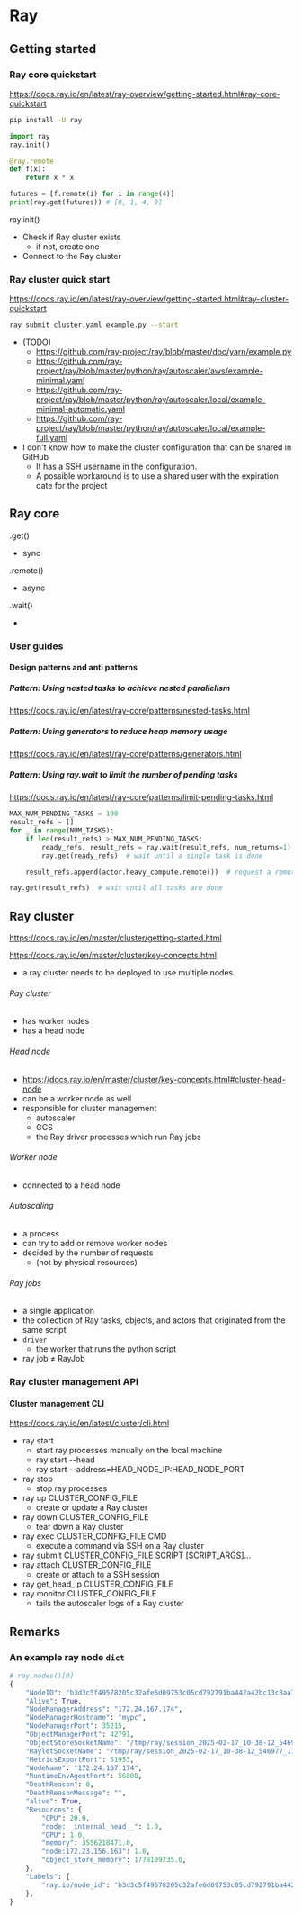 # Ray

## Getting started

### Ray core quickstart

https://docs.ray.io/en/latest/ray-overview/getting-started.html#ray-core-quickstart

```bash
pip install -U ray
```

```py
import ray
ray.init()

@ray.remote
def f(x):
    return x * x

futures = [f.remote(i) for i in range(4)]
print(ray.get(futures)) # [0, 1, 4, 9]
```

ray.init()

- Check if Ray cluster exists
  - if not, create one
- Connect to the Ray cluster



### Ray cluster quick start

https://docs.ray.io/en/latest/ray-overview/getting-started.html#ray-cluster-quickstart

```bash
ray submit cluster.yaml example.py --start
```

- (TODO)
  - https://github.com/ray-project/ray/blob/master/doc/yarn/example.py
  - https://github.com/ray-project/ray/blob/master/python/ray/autoscaler/aws/example-minimal.yaml
  - https://github.com/ray-project/ray/blob/master/python/ray/autoscaler/local/example-minimal-automatic.yaml
  - https://github.com/ray-project/ray/blob/master/python/ray/autoscaler/local/example-full.yaml
- I don't know how to make the cluster configuration that can be shared in GitHub
  - It has a SSH username in the configuration.
  - A possible workaround is to use a shared user with the expiration date for the project




## Ray core

.get()

- sync

.remote()

- async

.wait()

- 

### User guides

#### Design patterns and anti patterns

##### Pattern: Using nested tasks to achieve nested parallelism

https://docs.ray.io/en/latest/ray-core/patterns/nested-tasks.html

##### Pattern: Using generators to reduce heap memory usage

https://docs.ray.io/en/latest/ray-core/patterns/generators.html

##### Pattern: Using ray.wait to limit the number of pending tasks

https://docs.ray.io/en/latest/ray-core/patterns/limit-pending-tasks.html

```py
MAX_NUM_PENDING_TASKS = 100
result_refs = []
for _ in range(NUM_TASKS):
    if len(result_refs) > MAX_NUM_PENDING_TASKS:
        ready_refs, result_refs = ray.wait(result_refs, num_returns=1)  # returns a single task immediately
        ray.get(ready_refs)  # wait until a single task is done

    result_refs.append(actor.heavy_compute.remote())  # request a remote task asynchronously

ray.get(result_refs)  # wait until all tasks are done
```





## Ray cluster

https://docs.ray.io/en/master/cluster/getting-started.html

https://docs.ray.io/en/master/cluster/key-concepts.html

- a ray cluster needs to be deployed to use multiple nodes



###### Ray cluster

- has worker nodes
- has a head node

###### Head node

- https://docs.ray.io/en/master/cluster/key-concepts.html#cluster-head-node
- can be a worker node as well
- responsible for cluster management
  - autoscaler
  - GCS
  - the Ray driver processes which run Ray jobs

###### Worker node

- connected to a head node

###### Autoscaling

- a process
- can try to add or remove worker nodes
- decided by the number of requests
  - (not by physical resources)

###### Ray jobs

- a single application
- the collection of Ray tasks, objects, and actors that originated from the same script
- `driver`
  - the worker that runs the python script
- ray job ≠ RayJob

### Ray cluster management API

#### Cluster management CLI

https://docs.ray.io/en/latest/cluster/cli.html

- ray start
  - start ray processes manually on the local machine
  - ray start --head
  - ray start --address=HEAD_NODE_IP:HEAD_NODE_PORT
- ray stop 
  - stop ray processes
- ray up CLUSTER_CONFIG_FILE
  - create or update a Ray cluster
- ray down CLUSTER_CONFIG_FILE
  - tear down a Ray cluster
- ray exec CLUSTER_CONFIG_FILE CMD
  - execute a command via SSH on a Ray cluster
- ray submit CLUSTER_CONFIG_FILE SCRIPT [SCRIPT_ARGS]...
- ray attach CLUSTER_CONFIG_FILE
  - create or attach to a SSH session
- ray get_head_ip CLUSTER_CONFIG_FILE
- ray monitor CLUSTER_CONFIG_FILE
  - tails the autoscaler logs of a Ray cluster



## Remarks

### An example ray node `dict`

```python
# ray.nodes()[0]
{
    "NodeID": "b3d3c5f49578205c32afe6d09753c05cd792791ba442a42bc13c8aa7",
    "Alive": True,
    "NodeManagerAddress": "172.24.167.174",
    "NodeManagerHostname": "mypc",
    "NodeManagerPort": 35215,
    "ObjectManagerPort": 42791,
    "ObjectStoreSocketName": "/tmp/ray/session_2025-02-17_10-38-12_546977_17166/sockets/plasma_store",
    "RayletSocketName": "/tmp/ray/session_2025-02-17_10-38-12_546977_17166/sockets/raylet",
    "MetricsExportPort": 51953,
    "NodeName": "172.24.167.174",
    "RuntimeEnvAgentPort": 56808,
    "DeathReason": 0,
    "DeathReasonMessage": "",
    "alive": True,
    "Resources": {
        "CPU": 20.0,
        "node:__internal_head__": 1.0,
        "GPU": 1.0,
        "memory": 3556218471.0,
        "node:172.23.156.163": 1.0,
        "object_store_memory": 1778109235.0,
    },
    "Labels": {
        "ray.io/node_id": "b3d3c5f49578205c32afe6d09753c05cd792791ba442a42bc13c8aa7"
    },
}
```

